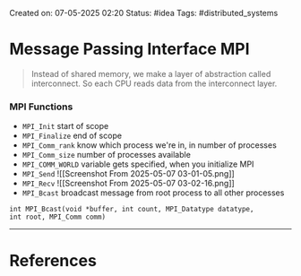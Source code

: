 Created on: 07-05-2025 02:20
Status: #idea
Tags: #distributed_systems 
# Message Passing Interface MPI
>Instead of shared memory, we make a layer of abstraction called interconnect. So each CPU reads data from the interconnect layer.

### MPI Functions
- `MPI_Init`
	start of scope
- `MPI_Finalize`
	end of scope
- `MPI_Comm_rank`
	know which process we're in, in number of processes
- `MPI_Comm_size`
	number of processes available
- `MPI_COMM_WORLD`
	variable gets specified, when you initialize MPI
- `MPI_Send`
	![[Screenshot From 2025-05-07 03-01-05.png]]
- `MPI_Recv`
	![[Screenshot From 2025-05-07 03-02-16.png]]
- `MPI_Bcast`
	broadcast message from root process to all other processes
```
int MPI_Bcast(void *buffer, int count, MPI_Datatype datatype,
int root, MPI_Comm comm)
```

-----------------
# References